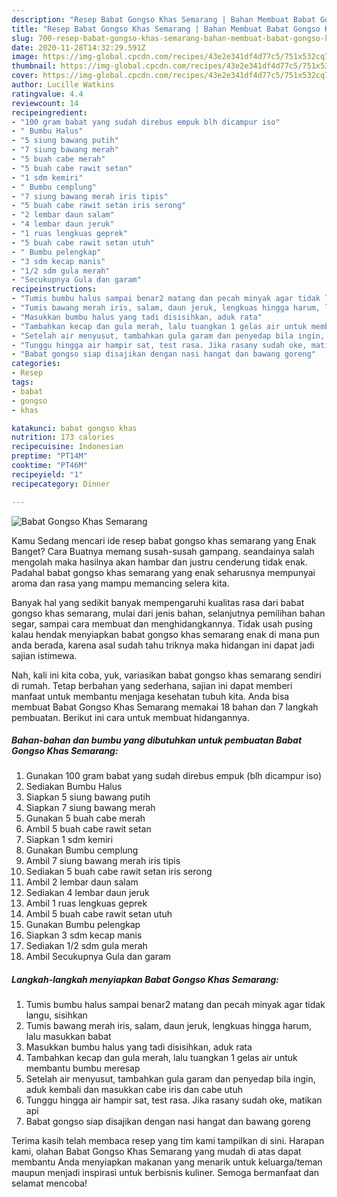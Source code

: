 ```yaml
---
description: "Resep Babat Gongso Khas Semarang | Bahan Membuat Babat Gongso Khas Semarang Yang Enak Dan Mudah"
title: "Resep Babat Gongso Khas Semarang | Bahan Membuat Babat Gongso Khas Semarang Yang Enak Dan Mudah"
slug: 700-resep-babat-gongso-khas-semarang-bahan-membuat-babat-gongso-khas-semarang-yang-enak-dan-mudah
date: 2020-11-28T14:32:29.591Z
image: https://img-global.cpcdn.com/recipes/43e2e341df4d77c5/751x532cq70/babat-gongso-khas-semarang-foto-resep-utama.jpg
thumbnail: https://img-global.cpcdn.com/recipes/43e2e341df4d77c5/751x532cq70/babat-gongso-khas-semarang-foto-resep-utama.jpg
cover: https://img-global.cpcdn.com/recipes/43e2e341df4d77c5/751x532cq70/babat-gongso-khas-semarang-foto-resep-utama.jpg
author: Lucille Watkins
ratingvalue: 4.4
reviewcount: 14
recipeingredient:
- "100 gram babat yang sudah direbus empuk blh dicampur iso"
- " Bumbu Halus"
- "5 siung bawang putih"
- "7 siung bawang merah"
- "5 buah cabe merah"
- "5 buah cabe rawit setan"
- "1 sdm kemiri"
- " Bumbu cemplung"
- "7 siung bawang merah iris tipis"
- "5 buah cabe rawit setan iris serong"
- "2 lembar daun salam"
- "4 lembar daun jeruk"
- "1 ruas lengkuas geprek"
- "5 buah cabe rawit setan utuh"
- " Bumbu pelengkap"
- "3 sdm kecap manis"
- "1/2 sdm gula merah"
- "Secukupnya Gula dan garam"
recipeinstructions:
- "Tumis bumbu halus sampai benar2 matang dan pecah minyak agar tidak langu, sisihkan"
- "Tumis bawang merah iris, salam, daun jeruk, lengkuas hingga harum, lalu masukkan babat"
- "Masukkan bumbu halus yang tadi disisihkan, aduk rata"
- "Tambahkan kecap dan gula merah, lalu tuangkan 1 gelas air untuk membantu bumbu meresap"
- "Setelah air menyusut, tambahkan gula garam dan penyedap bila ingin, aduk kembali dan masukkan cabe iris dan cabe utuh"
- "Tunggu hingga air hampir sat, test rasa. Jika rasany sudah oke, matikan api"
- "Babat gongso siap disajikan dengan nasi hangat dan bawang goreng"
categories:
- Resep
tags:
- babat
- gongso
- khas

katakunci: babat gongso khas 
nutrition: 173 calories
recipecuisine: Indonesian
preptime: "PT14M"
cooktime: "PT46M"
recipeyield: "1"
recipecategory: Dinner

---
```



![Babat Gongso Khas Semarang](https://img-global.cpcdn.com/recipes/43e2e341df4d77c5/751x532cq70/babat-gongso-khas-semarang-foto-resep-utama.jpg)

Kamu Sedang mencari ide resep babat gongso khas semarang yang Enak Banget? Cara Buatnya memang susah-susah gampang. seandainya salah mengolah maka hasilnya akan hambar dan justru cenderung tidak enak. Padahal babat gongso khas semarang yang enak seharusnya mempunyai aroma dan rasa yang mampu memancing selera kita.

Banyak hal yang sedikit banyak mempengaruhi kualitas rasa dari babat gongso khas semarang, mulai dari jenis bahan, selanjutnya pemilihan bahan segar, sampai cara membuat dan menghidangkannya. Tidak usah pusing kalau hendak menyiapkan babat gongso khas semarang enak di mana pun anda berada, karena asal sudah tahu triknya maka hidangan ini dapat jadi sajian istimewa.




Nah, kali ini kita coba, yuk, variasikan babat gongso khas semarang sendiri di rumah. Tetap berbahan yang sederhana, sajian ini dapat memberi manfaat untuk membantu menjaga kesehatan tubuh kita. Anda bisa membuat Babat Gongso Khas Semarang memakai 18 bahan dan 7 langkah pembuatan. Berikut ini cara untuk membuat hidangannya.

<!--inarticleads1-->

##### Bahan-bahan dan bumbu yang dibutuhkan untuk pembuatan Babat Gongso Khas Semarang:

1. Gunakan 100 gram babat yang sudah direbus empuk (blh dicampur iso)
1. Sediakan  Bumbu Halus
1. Siapkan 5 siung bawang putih
1. Siapkan 7 siung bawang merah
1. Gunakan 5 buah cabe merah
1. Ambil 5 buah cabe rawit setan
1. Siapkan 1 sdm kemiri
1. Gunakan  Bumbu cemplung
1. Ambil 7 siung bawang merah iris tipis
1. Sediakan 5 buah cabe rawit setan iris serong
1. Ambil 2 lembar daun salam
1. Sediakan 4 lembar daun jeruk
1. Ambil 1 ruas lengkuas geprek
1. Ambil 5 buah cabe rawit setan utuh
1. Gunakan  Bumbu pelengkap
1. Siapkan 3 sdm kecap manis
1. Sediakan 1/2 sdm gula merah
1. Ambil Secukupnya Gula dan garam




<!--inarticleads2-->

##### Langkah-langkah menyiapkan Babat Gongso Khas Semarang:

1. Tumis bumbu halus sampai benar2 matang dan pecah minyak agar tidak langu, sisihkan
1. Tumis bawang merah iris, salam, daun jeruk, lengkuas hingga harum, lalu masukkan babat
1. Masukkan bumbu halus yang tadi disisihkan, aduk rata
1. Tambahkan kecap dan gula merah, lalu tuangkan 1 gelas air untuk membantu bumbu meresap
1. Setelah air menyusut, tambahkan gula garam dan penyedap bila ingin, aduk kembali dan masukkan cabe iris dan cabe utuh
1. Tunggu hingga air hampir sat, test rasa. Jika rasany sudah oke, matikan api
1. Babat gongso siap disajikan dengan nasi hangat dan bawang goreng




Terima kasih telah membaca resep yang tim kami tampilkan di sini. Harapan kami, olahan Babat Gongso Khas Semarang yang mudah di atas dapat membantu Anda menyiapkan makanan yang menarik untuk keluarga/teman maupun menjadi inspirasi untuk berbisnis kuliner. Semoga bermanfaat dan selamat mencoba!
